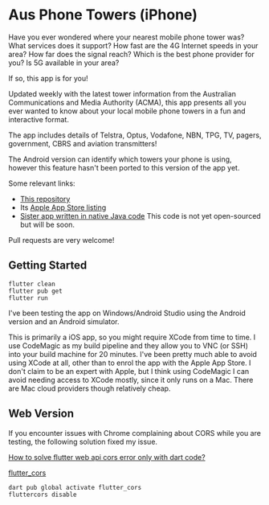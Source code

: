 # Aus Phone Towers (iPhone)

Have you ever wondered where your nearest mobile phone tower was? What services does it support?
How fast are the 4G Internet speeds in your area? How far does the signal reach? Which is the best phone provider for you?
Is 5G available in your area?

If so, this app is for you!

Updated weekly with the latest tower information from the Australian Communications and Media Authority (ACMA),
this app presents all you ever wanted to know about your local mobile phone towers in a fun and interactive format.

The app includes details of Telstra, Optus, Vodafone, NBN, TPG, TV, pagers, government, CBRS and aviation transmitters!

The Android version can identify which towers your phone is using, however this feature hasn't been ported to this version of the app yet.

Some relevant links:
* [This repository](https://github.com/bradrushworth/aus_phone_towers_iphone)
* Its [Apple App Store listing](https://apps.apple.com/au/app/aus-phone-towers-3g-4g-5g/id1488594332)
* [Sister app written in native Java code](https://play.google.com/store/apps/details?id=au.com.bitbot.phonetowers&hl=en_AU&gl=US) This code is not yet open-sourced but will be soon.

Pull requests are very welcome!

## Getting Started

```
flutter clean
flutter pub get
flutter run
```

I've been testing the app on Windows/Android Studio using the Android version and an Android simulator.

This is primarily a iOS app, so you might require XCode from time to time. I use CodeMagic as my build
pipeline and they allow you to VNC (or SSH) into your build machine for 20 minutes. I've been pretty
much able to avoid using XCode at all, other than to enrol the app with the Apple App Store.
I don't claim to be an expert with Apple, but I think using CodeMagic I can avoid needing access to
XCode mostly, since it only runs on a Mac. There are Mac cloud providers though relatively cheap.

## Web Version

If you encounter issues with Chrome complaining about CORS while you are testing, the following
solution fixed my issue.

[How to solve flutter web api cors error only with dart code?](https://stackoverflow.com/questions/65630743/how-to-solve-flutter-web-api-cors-error-only-with-dart-code)

[flutter_cors](https://pub.dev/packages/flutter_cors)

```
dart pub global activate flutter_cors
fluttercors disable
```
